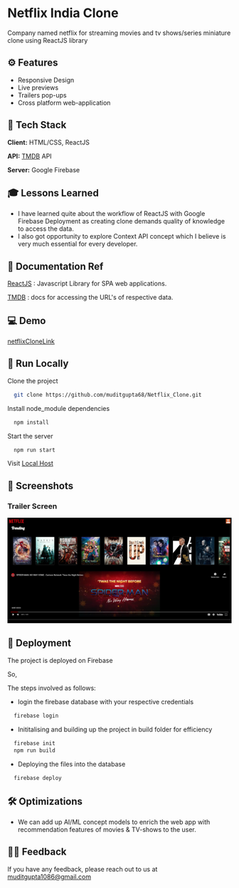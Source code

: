 
#  Netflix India Clone

Company named netflix for streaming movies and tv shows/series miniature clone using ReactJS library



## ⚙️ Features

- Responsive Design
- Live previews
- Trailers pop-ups
- Cross platform web-application


## 🔧 Tech Stack

**Client:** HTML/CSS, ReactJS

**API:** [TMDB](https://www.themoviedb.org/) API

**Server:** Google Firebase



## 🎓 Lessons Learned

- I have learned quite about the workflow of ReactJS with Google Firebase Deployment as creating clone demands quality of knowledge to access the data.
- I also got opportunity to explore Context API concept which I believe is very much essential for every developer. 


## 📕 Documentation Ref

[ReactJS](https://linktodocumentation) : Javascript Library for SPA web applications.

[TMDB](https://linktodocumentation) : docs for accessing the URL's of respective data.


## 💻 Demo

[netflixCloneLink](https://netflixclone-c11f9.web.app/)


## 📍 Run Locally

Clone the project

```bash
  git clone https://github.com/muditgupta68/Netflix_Clone.git
```

Install node_module dependencies

```bash
  npm install
```

Start the server
```bash
  npm run start
```

Visit [Local Host](http://localhost/)


## 📍 Screenshots

### Trailer Screen
![trailer screen](https://github.com/muditgupta68/Netflix_Clone/blob/images/src/trailerImage.png?raw=false)

## 📍 Deployment

The project is deployed on Firebase

So,

The steps involved as follows:

- login the firebase database with your respective credentials
```bash
  firebase login

```
- Inititalising and building up the project in build folder for efficiency 

```bash
  firebase init
  npm run build
```
- Deploying the files into the database
```bash
  firebase deploy
```
## 🛠 Optimizations

- We can add up AI/ML concept models to enrich the web app with recommendation features of movies & TV-shows to the user.

## 👨‍💻 Feedback

If you have any feedback, please reach out to us at muditgupta1086@gmail.com

